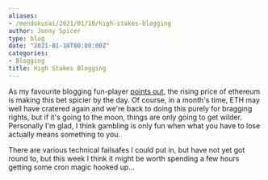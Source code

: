 ```yaml
---
aliases:
- /mendokusai/2021/01/10/high-stakes-blogging
author: Jonny Spicer
type: blog
date: "2021-01-10T00:00:00Z"
categories:
- Blogging
title: High Stakes Blogging
---
```

As my favourite blogging fun-player [points out,](https://tedslocum.com/daily/2021/01/09/Bizarre-Blogging) the rising price of ethereum is making this bet spicier
by the day. Of course, in a month's time, ETH may well have cratered again and we're back to doing this purely for bragging rights, but if it's going to the moon, things are only
going to get wilder. Personally I'm glad, I think gambling is only fun when what you have to lose actually means something to you.

There are various technical failsafes I could put in, but have not yet got round to, but this week I think it might be worth spending a few hours getting some cron magic hooked up...
